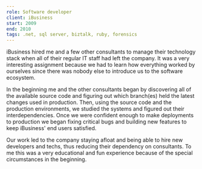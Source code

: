 ```yaml
---
role: Software developer
client: iBusiness
start: 2009
end: 2010
tags: .net, sql server, biztalk, ruby, forensics
---
```


iBusiness hired me and a few other consultants to manage their technology stack when all of their regular IT staff had left the company. It was a very interesting assignment because we had to learn how everything worked by ourselves since there was nobody else to introduce us to the software ecosystem.

In the beginning me and the other consultants began by discovering all of the available source code and figuring out which branch(es) held the latest changes used in production. Then, using the source code and the production environments, we studied the systems and figured out their interdependencies. Once we were confident enough to make deployments to production we began fixing critical bugs and building new features to keep iBusiness' end users satisfied.

Our work led to the company staying afloat and being able to hire new developers and techs, thus reducing their dependency on consultants. To me this was a very educational and fun experience because of the special circumstances in the beginning.
